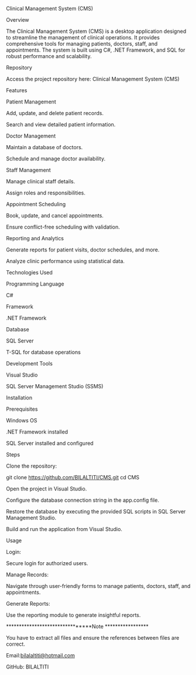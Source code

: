 Clinical Management System (CMS)

Overview

The Clinical Management System (CMS) is a desktop application designed to streamline the management of clinical operations. It provides comprehensive tools for managing patients, doctors, staff, and appointments. The system is built using C#, .NET Framework, and SQL for robust performance and scalability.

Repository

Access the project repository here: Clinical Management System (CMS)

Features

Patient Management

Add, update, and delete patient records.

Search and view detailed patient information.

Doctor Management

Maintain a database of doctors.

Schedule and manage doctor availability.

Staff Management

Manage clinical staff details.

Assign roles and responsibilities.

Appointment Scheduling

Book, update, and cancel appointments.

Ensure conflict-free scheduling with validation.

Reporting and Analytics

Generate reports for patient visits, doctor schedules, and more.

Analyze clinic performance using statistical data.

Technologies Used

Programming Language

C#

Framework

.NET Framework

Database

SQL Server

T-SQL for database operations

Development Tools

Visual Studio

SQL Server Management Studio (SSMS)

Installation

Prerequisites

Windows OS

.NET Framework installed

SQL Server installed and configured

Steps

Clone the repository:

git clone https://github.com/BILALTITI/CMS.git
cd CMS

Open the project in Visual Studio.

Configure the database connection string in the app.config file.

Restore the database by executing the provided SQL scripts in SQL Server Management Studio.

Build and run the application from Visual Studio.

Usage

Login:

Secure login for authorized users.

Manage Records:

Navigate through user-friendly forms to manage patients, doctors, staff, and appointments.

Generate Reports:

Use the reporting module to generate insightful reports.

********************************Note *****************

You have to extract all files and ensure the references between files are correct.









Email:bilalaltiti@hotmail.com

GitHub: BILALTITI

